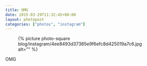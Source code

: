 ```yaml
---
title: OMG
date: 2015-03-29T11:32:45+00:00
layout: photopost
categories: ["photos", "instagram"]
---
```


<figure class="photo photo--square">
  {% picture photo-square blog/instagram/4ee8493d37385e9f6efc8d425019a7c6.jpg alt="" %}
</figure>

OMG
